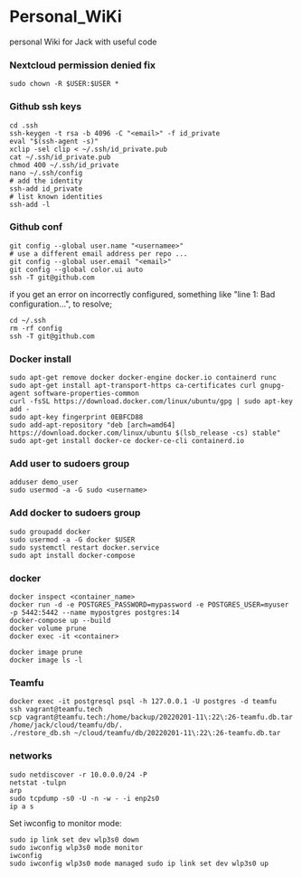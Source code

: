# Personal_WiKi
personal Wiki for Jack with useful code

### Nextcloud permission denied fix
```
sudo chown -R $USER:$USER *
```

### Github ssh keys

```
cd .ssh
ssh-keygen -t rsa -b 4096 -C "<email>" -f id_private
eval "$(ssh-agent -s)"
xclip -sel clip < ~/.ssh/id_private.pub
cat ~/.ssh/id_private.pub
chmod 400 ~/.ssh/id_private
nano ~/.ssh/config
# add the identity
ssh-add id_private
# list known identities
ssh-add -l
```
### Github conf
```
git config --global user.name "<usernamee>"
# use a different email address per repo ...
git config --global user.email "<email>"
git config --global color.ui auto
ssh -T git@github.com
```
if you get an error on incorrectly configured, something like "line 1: Bad configuration...",
to resolve;
```
cd ~/.ssh
rm -rf config
ssh -T git@github.com
```


### Docker install
```
sudo apt-get remove docker docker-engine docker.io containerd runc
sudo apt-get install apt-transport-https ca-certificates curl gnupg-agent software-properties-common
curl -fsSL https://download.docker.com/linux/ubuntu/gpg | sudo apt-key add -
sudo apt-key fingerprint 0EBFCD88
sudo add-apt-repository "deb [arch=amd64] https://download.docker.com/linux/ubuntu $(lsb_release -cs) stable"
sudo apt-get install docker-ce docker-ce-cli containerd.io
```
### Add user to sudoers group
```
adduser demo_user
sudo usermod -a -G sudo <username>
```
### Add docker to sudoers group
```
sudo groupadd docker
sudo usermod -a -G docker $USER
sudo systemctl restart docker.service
sudo apt install docker-compose
```
### docker
```
docker inspect <container_name>
docker run -d -e POSTGRES_PASSWORD=mypassword -e POSTGRES_USER=myuser -p 5442:5442 --name mypostgres postgres:14
docker-compose up --build
docker volume prune
docker exec -it <container>

docker image prune
docker image ls -l
```

### Teamfu
```
docker exec -it postgresql psql -h 127.0.0.1 -U postgres -d teamfu 
ssh vagrant@teamfu.tech
scp vagrant@teamfu.tech:/home/backup/20220201-11\:22\:26-teamfu.db.tar /home/jack/cloud/teamfu/db/.
./restore_db.sh ~/cloud/teamfu/db/20220201-11\:22\:26-teamfu.db.tar 
```

### networks
```
sudo netdiscover -r 10.0.0.0/24 -P
netstat -tulpn
arp
sudo tcpdump -s0 -U -n -w - -i enp2s0
ip a s
```


Set iwconfig to monitor mode:
```
sudo ip link set dev wlp3s0 down
sudo iwconfig wlp3s0 mode monitor
iwconfig
sudo iwconfig wlp3s0 mode managed sudo ip link set dev wlp3s0 up
```
